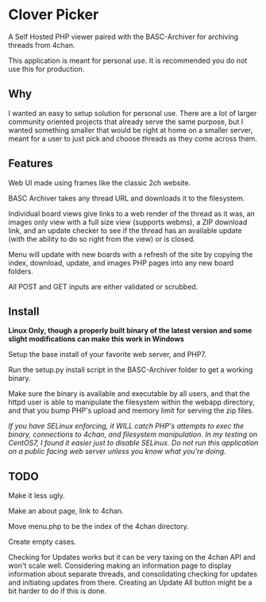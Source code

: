 Clover Picker
=============

A Self Hosted PHP viewer paired with the BASC-Archiver for archiving threads from 4chan.

This application is meant for personal use. It is recommended you do not use this for production.

Why
---

I wanted an easy to setup solution for personal use. There are a lot of larger community oriented projects that already serve the same purpose, but I wanted something smaller that would be right at home on a smaller server, meant for a user to just pick and choose threads as they come across them.

Features
--------

Web UI made using frames like the classic 2ch website.

BASC Archiver takes any thread URL and downloads it to the filesystem.

Individual board views give links to a web render of the thread as it was, an images only view with a full size view (supports webms), a ZIP download link, and an update checker to see if the thread has an available update (with the ability to do so right from the view) or is closed.

Menu will update with new boards with a refresh of the site by copying the index, download, update, and images PHP pages into any new board folders.

All POST and GET inputs are either validated or scrubbed.

Install
-------

**Linux Only, though a properly built binary of the latest version and some slight modifications can make this work in Windows**

Setup the base install of your favorite web server, and PHP7.

Run the setup.py install script in the BASC-Archiver folder to get a working binary.

Make sure the binary is available and executable by all users, and that the httpd user is able to manipulate the filesystem within the webapp directory, and that you bump PHP's upload and memory limit for serving the zip files.

_If you have SELinux enforcing, it WILL catch PHP's attempts to exec the binary, connections to 4chan, and filesystem manipulation. In my testing on CentOS7, I found it easier just to disable SELinux. Do not run this application on a public facing web server unless you know what you're doing._

TODO
----

Make it less ugly.

Make an about page, link to 4chan.

Move menu.php to be the index of the 4chan directory.

Create empty cases.

Checking for Updates works but it can be very taxing on the 4chan API and won't scale well. Considering making an information page to display information about separate threads, and consolidating checking for updates and initiating updates from there. Creating an Update All button might be a bit harder to do if this is done.
